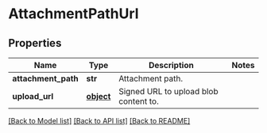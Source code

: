 # AttachmentPathUrl

## Properties
Name | Type | Description | Notes
------------ | ------------- | ------------- | -------------
**attachment_path** | **str** | Attachment path. | 
**upload_url** | [**object**](.md) | Signed URL to upload blob content to. | 

[[Back to Model list]](../README.md#documentation-for-models) [[Back to API list]](../README.md#documentation-for-api-endpoints) [[Back to README]](../README.md)


